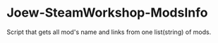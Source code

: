 # Joew-SteamWorkshop-ModsInfo
Script that gets all mod's name and links from one list(string) of mods.
